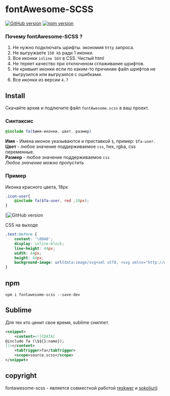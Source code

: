 # fontAwesome-SCSS
[![GitHub version](https://badge.fury.io/gh/reskwer%2FfontAwesome-SCSS.svg)](https://badge.fury.io/gh/reskwer%2FfontAwesome-SCSS) [![npm version](https://badge.fury.io/js/fontawesome-scss.svg)](https://badge.fury.io/js/fontawesome-scss)

### Почему fontAwesome-SCSS ?
1. Не нужно подключать шрифты. экономия `http` запроса.
2. Не выгружаете `150 kb` ради 1 иконки.
3. Все иконки `inline SGV` в CSS. Чистый html
4. Не теряет качество при отключеном сглаживание шрифтов.
5. Не кривыит иконки если по каким-то причинам файл шрифтов не выгрузился или выгрузился с ошибками.
6. Все иконки из версии `4.7`

## Install
Скачайте архив и подлючите файл `fontAwesome.scss` в ваш проект.    

### Синтаксис
```scss 
@include fa($имя-иконки, цвет, размер)
```
**Имя** - Имена иконок указываются и приставкой `$`, пример: `$fa-user`.    
**Цвет** - любое значение поддерживаемое `css`, hex, rgba, css переменные.   
**Размер** - любое значение поддерживаемое `css`    
*Любое значение можно пропустить*
### Пример
Иконка красного цвета, 18px
```scss
.icon-user{
    @include fa($fa-user, red ,18px);
}
```
[![GitHub version](https://github.com/reskwer/fontAwesome-SCSS/blob/master/intro.gif?raw=true)      

CSS на выходе
```css
.text:before {
    content: '\00A0';
    display: inline-block;
    line-height: 44px;
    width: 44px;
    height: 44px;
    background-image: url(data:image/svg+xml utf8, <svg xmlns="http://www.w3.org/2000/svg" x="0px" y="6.5-37.5,271.5-112.5S1876,22,1876-84 S1838.5-280.5,1763.5-355.5z"/></svg>);
}
```
## npm 
`npm i fontawesome-scss --save-dev`

## Sublime
Для тех кто ценит свое время, sublime сниппет.
```xml
<snippet>
	<content><![CDATA[
@include fa (\$${1:name});
]]></content>
	<tabTrigger>fa</tabTrigger>
	<scope>source.scss</scope>
</snippet>
```

## copyright
fontawesome-scss - является совместной работой 
[reskwer](https://github.com/reskwer) и [sokoliurii](https://github.com/sokoliurii)